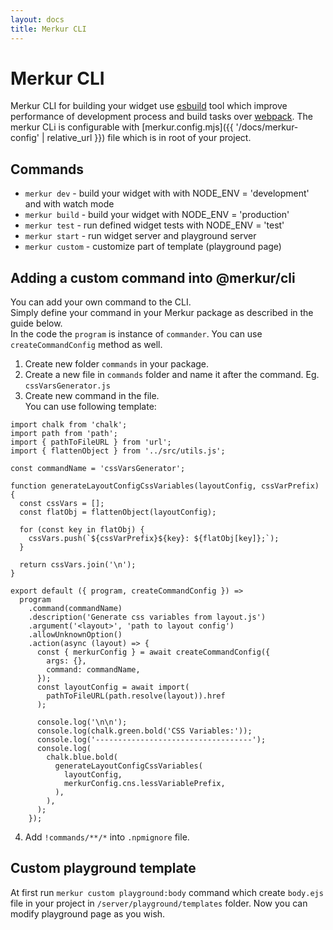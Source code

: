 ```yaml
---
layout: docs
title: Merkur CLI
---
```


# Merkur CLI

Merkur CLI for building your widget use [esbuild](https://esbuild.github.io/) tool which improve performance of development process and build tasks over [webpack](https://webpack.js.org/). The merkur CLi is configurable with [merkur.config.mjs]({{ '/docs/merkur-config' | relative_url }}) file which is in root of your project.

## Commands

- `merkur dev` - build your widget with with NODE_ENV = 'development' and with watch mode
- `merkur build` - build your widget with NODE_ENV = 'production'
- `merkur test` - run defined widget tests with NODE_ENV = 'test'
- `merkur start` - run widget server and playground server
- `merkur custom` - customize part of template (playground page)

## Adding a custom command into @merkur/cli

You can add your own command to the CLI.  
Simply define your command in your Merkur package as described in the guide below.  
In the code the `program` is instance of `commander`.
You can use `createCommandConfig` method as well.


1. Create new folder `commands` in your package.
2. Create a new file in `commands` folder and name it after the command. Eg. `cssVarsGenerator.js`
3. Create new command in the file.  
You can use following template:
```
import chalk from 'chalk';
import path from 'path';
import { pathToFileURL } from 'url';
import { flattenObject } from '../src/utils.js';

const commandName = 'cssVarsGenerator';

function generateLayoutConfigCssVariables(layoutConfig, cssVarPrefix) {
  const cssVars = [];
  const flatObj = flattenObject(layoutConfig);

  for (const key in flatObj) {
    cssVars.push(`${cssVarPrefix}${key}: ${flatObj[key]};`);
  }

  return cssVars.join('\n');
}

export default ({ program, createCommandConfig }) =>
  program
    .command(commandName)
    .description('Generate css variables from layout.js')
    .argument('<layout>', 'path to layout config')
    .allowUnknownOption()
    .action(async (layout) => {
      const { merkurConfig } = await createCommandConfig({
        args: {},
        command: commandName,
      });
      const layoutConfig = await import(
        pathToFileURL(path.resolve(layout)).href
      );

      console.log('\n\n');
      console.log(chalk.green.bold('CSS Variables:'));
      console.log('-----------------------------------');
      console.log(
        chalk.blue.bold(
          generateLayoutConfigCssVariables(
            layoutConfig,
            merkurConfig.cns.lessVariablePrefix,
          ),
        ),
      );
    });
```
4. Add `!commands/**/*` into `.npmignore` file.

## Custom playground template

At first run `merkur custom playground:body` command which create `body.ejs` file in your project in `/server/playground/templates` folder. Now you can modify playground page as you wish. 

